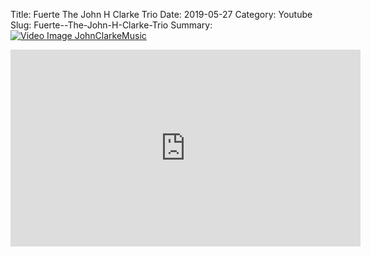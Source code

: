 Title: Fuerte  The John H Clarke Trio
Date: 2019-05-27
Category: Youtube
Slug: Fuerte--The-John-H-Clarke-Trio
Summary: <a href="/Fuerte--The-John-H-Clarke-Trio.html/"><img src="https://i.ytimg.com/vi/Q5dHZ3eJops/hqdefault.jpg" alt="Video Image JohnClarkeMusic"></a>

<iframe width="560" height="315" src="https://www.youtube.com/embed/Q5dHZ3eJops" title="YouTube video player" frameborder="0" allow="accelerometer; autoplay; clipboard-write; encrypted-media; gyroscope; picture-in-picture" allowfullscreen></iframe>

